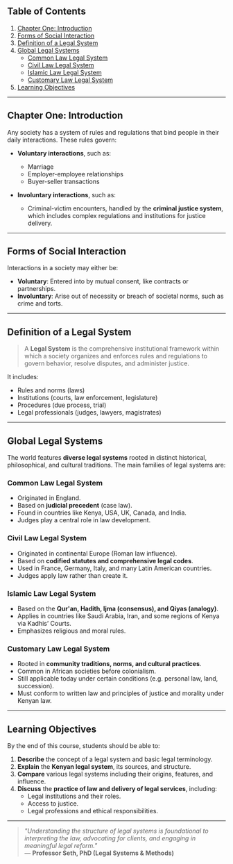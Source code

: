 

## Table of Contents

1. [Chapter One: Introduction](#chapter-one-introduction)  
2. [Forms of Social Interaction](#forms-of-social-interaction)  
3. [Definition of a Legal System](#definition-of-a-legal-system)  
4. [Global Legal Systems](#global-legal-systems)  
    - [Common Law Legal System](#common-law-legal-system)  
    - [Civil Law Legal System](#civil-law-legal-system)  
    - [Islamic Law Legal System](#islamic-law-legal-system)  
    - [Customary Law Legal System](#customary-law-legal-system)  
5. [Learning Objectives](#learning-objectives)

---

## Chapter One: Introduction

Any society has a system of rules and regulations that bind people in their daily interactions. These rules govern:

- **Voluntary interactions**, such as:
  - Marriage  
  - Employer-employee relationships  
  - Buyer-seller transactions  

- **Involuntary interactions**, such as:
  - Criminal-victim encounters, handled by the **criminal justice system**, which includes complex regulations and institutions for justice delivery.

---

## Forms of Social Interaction

Interactions in a society may either be:

- **Voluntary**: Entered into by mutual consent, like contracts or partnerships.  
- **Involuntary**: Arise out of necessity or breach of societal norms, such as crime and torts.

---

## Definition of a Legal System

> A **Legal System** is the comprehensive institutional framework within which a society organizes and enforces rules and regulations to govern behavior, resolve disputes, and administer justice.

It includes:

- Rules and norms (laws)
- Institutions (courts, law enforcement, legislature)
- Procedures (due process, trial)
- Legal professionals (judges, lawyers, magistrates)

---

## Global Legal Systems

The world features **diverse legal systems** rooted in distinct historical, philosophical, and cultural traditions. The main families of legal systems are:

### Common Law Legal System

- Originated in England.
- Based on **judicial precedent** (case law).
- Found in countries like Kenya, USA, UK, Canada, and India.
- Judges play a central role in law development.

### Civil Law Legal System

- Originated in continental Europe (Roman law influence).
- Based on **codified statutes and comprehensive legal codes**.
- Used in France, Germany, Italy, and many Latin American countries.
- Judges apply law rather than create it.

### Islamic Law Legal System

- Based on the **Qur'an, Hadith, Ijma (consensus), and Qiyas (analogy)**.
- Applies in countries like Saudi Arabia, Iran, and some regions of Kenya via Kadhis’ Courts.
- Emphasizes religious and moral rules.

### Customary Law Legal System

- Rooted in **community traditions, norms, and cultural practices**.
- Common in African societies before colonialism.
- Still applicable today under certain conditions (e.g. personal law, land, succession).
- Must conform to written law and principles of justice and morality under Kenyan law.

---

## Learning Objectives

By the end of this course, students should be able to:

1. **Describe** the concept of a legal system and basic legal terminology.
2. **Explain** the **Kenyan legal system**, its sources, and structure.
3. **Compare** various legal systems including their origins, features, and influence.
4. **Discuss** the **practice of law and delivery of legal services**, including:
   - Legal institutions and their roles.
   - Access to justice.
   - Legal professions and ethical responsibilities.

---

> _"Understanding the structure of legal systems is foundational to interpreting the law, advocating for clients, and engaging in meaningful legal reform."_  
> — **Professor Seth, PhD (Legal Systems & Methods)**

